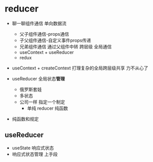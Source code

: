 # reducer


- 聊一聊组件通信
    单向数据流 
    - 父子组件通信-props通信
    - 子父组件通信-自定义事件props传递
    - 兄弟组件通信 通过父组件中转
    跨层级 全局通信
    - useContext + useReducer
    - redux

- useContext + createContext 打理复杂的全局跨层级共享
     力不从心了  
- useReducer 全局状态**管理**  
  - 俄罗斯套娃  
  - 多状态  
  - 公司一样 指定一个制定  
      - 单纯 reducer 纯函数  
- 纯函数和规定   

## useReducer
- useState 响应式状态
- 响应式状态管理
    上手段